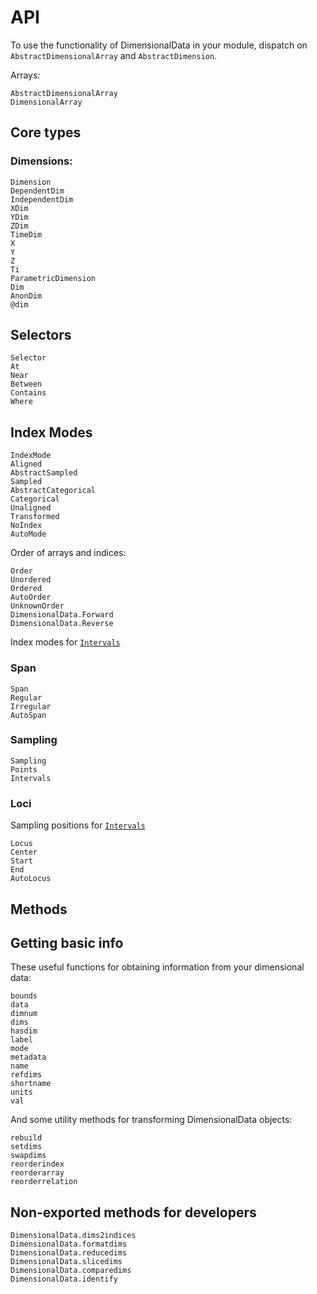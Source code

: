 
# API

To use the functionality of DimensionalData in your module, dispatch on `AbstractDimensionalArray` and `AbstractDimension`.

Arrays:

```@docs
AbstractDimensionalArray
DimensionalArray
```

## Core types

### Dimensions:

```@docs
Dimension
DependentDim
IndependentDim
XDim
YDim
ZDim
TimeDim
X
Y
Z
Ti
ParametricDimension
Dim
AnonDim
@dim
```

## Selectors

```@docs
Selector
At
Near
Between
Contains
Where
```

## Index Modes

```@docs
IndexMode
Aligned
AbstractSampled
Sampled
AbstractCategorical
Categorical
Unaligned
Transformed
NoIndex
AutoMode
```

Order of arrays and indices:

```@docs
Order
Unordered
Ordered
AutoOrder
UnknownOrder
DimensionalData.Forward
DimensionalData.Reverse
```

Index modes for [`Intervals`](@ref)

### Span

```@docs
Span
Regular
Irregular
AutoSpan
```

### Sampling

```@docs
Sampling
Points
Intervals
```

### Loci

Sampling positions for [`Intervals`](@ref)

```@docs
Locus
Center
Start
End
AutoLocus
```

## Methods

## Getting basic info

These useful functions for obtaining information from your dimensional data:

```@docs
bounds
data
dimnum
dims
hasdim
label
mode
metadata
name
refdims
shortname
units
val
```

And some utility methods for transforming DimensionalData objects:

```@docs
rebuild
setdims
swapdims
reorderindex
reorderarray
reorderrelation
```

## Non-exported methods for developers

```@docs
DimensionalData.dims2indices
DimensionalData.formatdims
DimensionalData.reducedims
DimensionalData.slicedims
DimensionalData.comparedims
DimensionalData.identify
```
